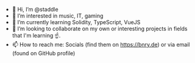 - 👋 Hi, I’m @staddle
- 👀 I’m interested in music, IT, gaming
- 🌱 I’m currently learning Solidity, TypeScript, VueJS
- 💞️ I’m looking to collaborate on my own or interesting projects in fields that I'm learning ☝️.
- 📫 How to reach me: Socials (find them on https://bnry.de) or via email (found on GitHub profile)

<!---
staddle/staddle is a ✨ special ✨ repository because its `README.md` (this file) appears on your GitHub profile.
You can click the Preview link to take a look at your changes.
--->

